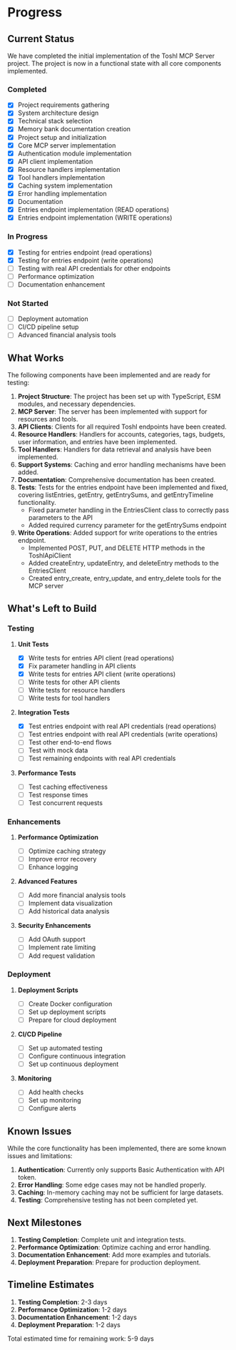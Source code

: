 # Progress

## Current Status

We have completed the initial implementation of the Toshl MCP Server project. The project is now in a functional state with all core components implemented.

### Completed

- [x] Project requirements gathering
- [x] System architecture design
- [x] Technical stack selection
- [x] Memory bank documentation creation
- [x] Project setup and initialization
- [x] Core MCP server implementation
- [x] Authentication module implementation
- [x] API client implementation
- [x] Resource handlers implementation
- [x] Tool handlers implementation
- [x] Caching system implementation
- [x] Error handling implementation
- [x] Documentation
- [x] Entries endpoint implementation (READ operations)
- [x] Entries endpoint implementation (WRITE operations)

### In Progress

- [x] Testing for entries endpoint (read operations)
- [x] Testing for entries endpoint (write operations)
- [ ] Testing with real API credentials for other endpoints
- [ ] Performance optimization
- [ ] Documentation enhancement

### Not Started

- [ ] Deployment automation
- [ ] CI/CD pipeline setup
- [ ] Advanced financial analysis tools

## What Works

The following components have been implemented and are ready for testing:

1. **Project Structure**: The project has been set up with TypeScript, ESM modules, and necessary dependencies.
2. **MCP Server**: The server has been implemented with support for resources and tools.
3. **API Clients**: Clients for all required Toshl endpoints have been created.
4. **Resource Handlers**: Handlers for accounts, categories, tags, budgets, user information, and entries have been implemented.
5. **Tool Handlers**: Handlers for data retrieval and analysis have been implemented.
6. **Support Systems**: Caching and error handling mechanisms have been added.
7. **Documentation**: Comprehensive documentation has been created.
8. **Tests**: Tests for the entries endpoint have been implemented and fixed, covering listEntries, getEntry, getEntrySums, and getEntryTimeline functionality.
   - Fixed parameter handling in the EntriesClient class to correctly pass parameters to the API
   - Added required currency parameter for the getEntrySums endpoint
9. **Write Operations**: Added support for write operations to the entries endpoint.
   - Implemented POST, PUT, and DELETE HTTP methods in the ToshlApiClient
   - Added createEntry, updateEntry, and deleteEntry methods to the EntriesClient
   - Created entry_create, entry_update, and entry_delete tools for the MCP server

## What's Left to Build

### Testing

1. **Unit Tests**

   - [x] Write tests for entries API client (read operations)
   - [x] Fix parameter handling in API clients
   - [x] Write tests for entries API client (write operations)
   - [ ] Write tests for other API clients
   - [ ] Write tests for resource handlers
   - [ ] Write tests for tool handlers

2. **Integration Tests**

   - [x] Test entries endpoint with real API credentials (read operations)
   - [ ] Test entries endpoint with real API credentials (write operations)
   - [ ] Test other end-to-end flows
   - [ ] Test with mock data
   - [ ] Test remaining endpoints with real API credentials

3. **Performance Tests**
   - [ ] Test caching effectiveness
   - [ ] Test response times
   - [ ] Test concurrent requests

### Enhancements

1. **Performance Optimization**

   - [ ] Optimize caching strategy
   - [ ] Improve error recovery
   - [ ] Enhance logging

2. **Advanced Features**

   - [ ] Add more financial analysis tools
   - [ ] Implement data visualization
   - [ ] Add historical data analysis

3. **Security Enhancements**
   - [ ] Add OAuth support
   - [ ] Implement rate limiting
   - [ ] Add request validation

### Deployment

1. **Deployment Scripts**

   - [ ] Create Docker configuration
   - [ ] Set up deployment scripts
   - [ ] Prepare for cloud deployment

2. **CI/CD Pipeline**

   - [ ] Set up automated testing
   - [ ] Configure continuous integration
   - [ ] Set up continuous deployment

3. **Monitoring**
   - [ ] Add health checks
   - [ ] Set up monitoring
   - [ ] Configure alerts

## Known Issues

While the core functionality has been implemented, there are some known issues and limitations:

1. **Authentication**: Currently only supports Basic Authentication with API token.
2. **Error Handling**: Some edge cases may not be handled properly.
3. **Caching**: In-memory caching may not be sufficient for large datasets.
4. **Testing**: Comprehensive testing has not been completed yet.

## Next Milestones

1. **Testing Completion**: Complete unit and integration tests.
2. **Performance Optimization**: Optimize caching and error handling.
3. **Documentation Enhancement**: Add more examples and tutorials.
4. **Deployment Preparation**: Prepare for production deployment.

## Timeline Estimates

1. **Testing Completion**: 2-3 days
2. **Performance Optimization**: 1-2 days
3. **Documentation Enhancement**: 1-2 days
4. **Deployment Preparation**: 1-2 days

Total estimated time for remaining work: 5-9 days
